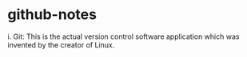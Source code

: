 # github-notes
i. Git: This is the actual version control software application which was invented by the creator of Linux.

